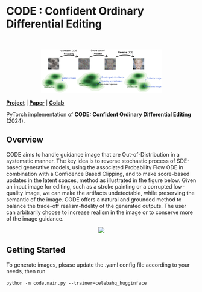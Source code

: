 # CODE : Confident Ordinary Differential Editing
<br>

<p align="center">
<img src="https://github.com/anonymous-author-12345/CODE/blob/main/docs/images/Code_2.png" width="320"/>
</p>

[**Project**](https://anonymous-author-12345.github.io/CODE/) | [**Paper**]() | [**Colab**]()

PyTorch implementation of **CODE: Confident Ordinary Differential Editing** (2024).

## Overview
CODE aims to handle guidance image that are Out-of-Distribution in a systematic manner. The key idea is to reverse stochastic process of SDE-based generative models, using the associated Probability Flow ODE in combination with a Confidence Based Clipping, and to make score-based updates in the latent spaces, method as illustrated in the figure below. Given an input image for editing, such as a stroke painting or a corrupted low-quality image, we can make the artifacts undetectable, while preserving the semantic of the image. CODE offers a natural and grounded method to balance the trade-off realism-fidelity of the generated outputs. The user can arbitrarily choose to increase realism in the image or to conserve more of the image guidance. 

<p align="center">
<img src="https://github.com/" />
</p>


## Getting Started


To generate images, please update the .yaml config file according to your needs, then run

```
python -m code.main.py --trainer=celebahq_hugginface
```
